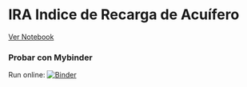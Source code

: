 # IRA Indice de Recarga de Acuífero

[Ver Notebook](https://nbviewer.jupyter.org/github/jrovegno/Memoria/blob/master/IRA.ipynb)

### Probar con Mybinder

Run online: [![Binder](http://mybinder.org/badge.svg)](http://beta.mybinder.org:/repo/jrovegno/Memoria)
